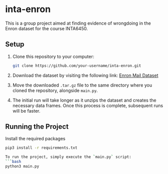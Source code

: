 # inta-enron

This is a group project aimed at finding evidence of wrongdoing in the Enron dataset for the course INTA6450.

## Setup

1. Clone this repository to your computer:
    ```bash
    git clone https://github.com/your-username/inta-enron.git
    ```

2. Download the dataset by visiting the following link:
    [Enron Mail Dataset](https://www.cs.cmu.edu/~./enron/enron_mail_20150507.tar.gz)

3. Move the downloaded `.tar.gz` file to the same directory where you cloned the repository, alongside `main.py`.

4. The initial run will take longer as it unzips the dataset and creates the necessary data frames. Once this process is complete, subsequent runs will be faster.

## Running the Project

Install the required packages
```bash
pip3 install -r requirements.txt

To run the project, simply execute the `main.py` script:
```bash
python3 main.py
